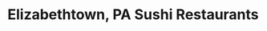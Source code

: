 ---
layout: city
title: Elizabethtown, PA Sushi Restaurants
permalink: /pennsylvania/elizabethtown/
stateAbbr: PA
stateName: Pennsylvania
cityName: Elizabethtown
---